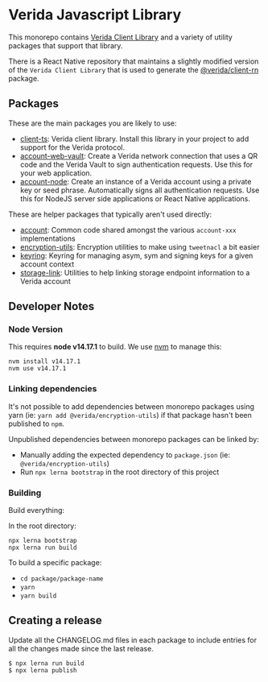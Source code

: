 
# Verida Javascript Library

This monorepo contains [Verida Client Library](https://github.com/verida/verida-js/tree/main/packages/verida-ts) and a variety of utility packages that support that library.

There is a React Native repository that maintains a slightly modified version of the `Verida Client Library` that is used to generate the [@verida/client-rn](https://github.com/verida/client-rn) package.

## Packages

These are the main packages you are likely to use:

- [client-ts](https://github.com/verida/verida-js/tree/main/packages/client-ts): Verida client library. Install this library in your project to add support for the Verida protocol.
- [account-web-vault](https://github.com/verida/verida-js/tree/main/packages/account-web-vault): Create a Verida network connection that uses a QR code and the Verida Vault to sign authentication requests. Use this for your web application.
- [account-node](https://github.com/verida/verida-js/tree/main/packages/account-node): Create an instance of a Verida account using a private key or seed phrase. Automatically signs all authentication requests. Use this for NodeJS server side applications or React Native applications.

These are helper packages that typically aren't used directly:

- [account](https://github.com/verida/verida-js/tree/main/packages/account): Common code shared amongst the various `account-xxx` implementations
- [encryption-utils](https://github.com/verida/verida-js/encryption-utils): Encryption utilities to make using `tweetnacl` a bit easier
- [keyring](https://github.com/verida/verida-js/tree/main/packages/keyring): Keyring for managing asym, sym and signing keys for a given account context
- [storage-link](https://github.com/verida/verida-js/tree/main/packages/storage-link): Utilities to help linking storage endpoint information to a Verida account

## Developer Notes

### Node Version

This requires **node v14.17.1** to build. We use [nvm](https://github.com/nvm-sh/nvm) to manage this:

```
nvm install v14.17.1
nvm use v14.17.1
```


### Linking dependencies

It's not possible to add dependencies between monorepo packages using yarn (ie: `yarn add @verida/encryption-utils`) if that package hasn't been published to `npm`.

Unpublished dependencies between monorepo packages can be linked by:

- Manually adding the expected dependency to `package.json` (ie: `@verida/encryption-utils`)
- Run `npx lerna bootstrap` in the root directory of this project


### Building

Build everything:

In the root directory:

```
npx lerna bootstrap
npx lerna run build
```

To build a specific package:

* `cd package/package-name`
* `yarn`
* `yarn build`



## Creating a release

Update all the CHANGELOG.md files in each package to include entries for all the changes made since the last release.

```
$ npx lerna run build
$ npx lerna publish
```
